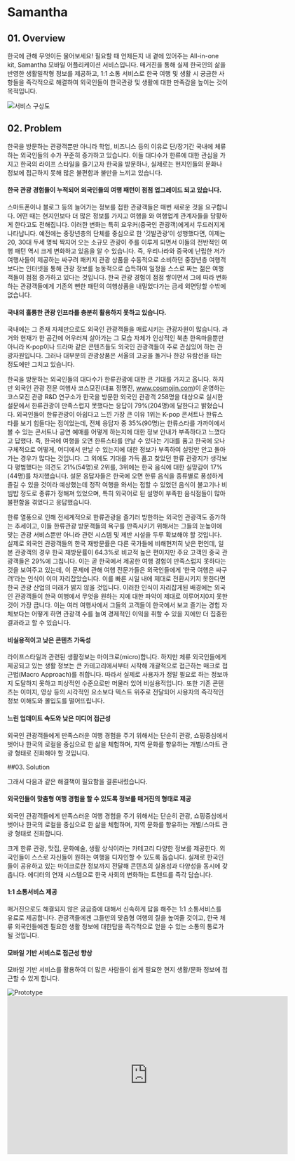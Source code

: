 # Samantha

## 01. Overview
한국에 관해 무엇이든 물어보세요! 필요할 때 언제든지 내 곁에 있어주는 All-in-one kit, Samantha 모바일 어플리케이션 서비스입니다. 매거진을 통해 실제 한국인의 삶을 반영한 생활밀착형 정보를 제공하고, 1:1 소통 서비스로 한국 여행 및 생활 시 궁금한 사항들을 즉각적으로 해결하여 외국인들이 한국관광 및 생활에 대한 만족감을 높이는 것이 목적입니다.

<img src='http://www.rohjs.com/portfolio/assets/samantha/overview.jpg' alt='서비스 구상도' class='header-img'/>

## 02. Problem
한국을 방문하는 관광객뿐만 아니라 학업, 비즈니스 등의 이유로 단/장기간 국내에 체류하는 외국인들의 수가 꾸준히 증가하고 있습니다. 이들 대다수가 한류에 대한 관심을 가지고 한국의 라이프 스타일을 즐기고자 한국을 방문하나, 실제로는 현지인들의 문화나 정보에 접근하지 못해 많은 불편함과 불만을 느끼고 있습니다.

#### 한국 관광 경험들이 누적되어 외국인들의 여행 패턴이 점점 업그레이드 되고 있습니다.
스마트폰이나 블로그 등의 늘어가는 정보를 접한 관광객들은 매번 새로운 것을 요구합니다. 어떤 때는 현지인보다 더 많은 정보를 가지고 여행을 와 여행업계 관계자들을 당황하게 한다고도 전해집니다. 이러한 변화는 특히 요우커(중국인 관광객)에게서 두드러지게 나타납니다. 예전에는 중장년층의 단체를 중심으로 한 ‘깃발관광’이 성행했다면, 이제는 20, 30대 두세 명씩 짝지어 오는 소규모 관광이 주를 이루게 되면서 이들의 전반적인 여행 패턴 역시 크게 변화하고 있음을 알 수 있습니다. 즉, 우리나라와 중국에 난립한 저가 여행사들이 제공하는 싸구려 패키지 관광 상품을 수동적으로 소비하던 중장년층 여행객보다는 인터넷을 통해 관광 정보를 능동적으로 습득하여 일정을 스스로 짜는 젊은 여행객들이 점점 증가하고 있다는 것입니다. 한국 관광 경험이 점점 쌓이면서 그에 따라 변화하는 관광객들에게 기존의 뻔한 패턴의 여행상품을 내밀었다가는 금세 외면당할 수밖에 없습니다.

#### 국내의 훌륭한 관광 인프라를 충분히 활용하지 못하고 있습니다.
국내에는 그 존재 자체만으로도 외국인 관광객들을 매료시키는 관광자원이 많습니다. 과거와 현재가 한 공간에 어우러져 살아가는 그 모습 자체가 인상적인 북촌 한옥마을뿐만 아니라 K-pop이나 드라마 같은 콘텐츠들도 외국인 관광객들이 주로 관심있어 하는 관광자원입니다. 그러나 대부분의 관광상품은 서울의 고궁을 돌거나 한강 유람선을 타는 정도에만 그치고 있습니다.

한국을 방문하는 외국인들의 대다수가 한류관광에 대한 큰 기대를 가지고 옵니다. 하지만 외국인 관광 전문 여행사 코스모진(대표 정명진, www.cosmojin.com)이 운영하는 코스모진 관광 R&D 연구소가 한국을 방문한 외국인 관광객 258명을 대상으로 실시한 설문에서 한류관광이 만족스럽지 못했다는 응답이 79%(204명)에 달한다고 밝혔습니다. 외국인들이 한류관광이 아쉽다고 느낀 가장 큰 이유 1위는 K-pop 콘서트나 한류스타를 보기 힘들다는 점이었는데, 전체 응답자 중 35%(90명)는 한류스타를 가까이에서 볼 수 있는 콘서트나 공연 예매를 어떻게 하는지에 대한 정보 안내가 부족하다고 느꼈다고 답했다. 즉, 한국에 여행을 오면 한류스타를 만날 수 있다는 기대를 품고 한국에 오나 구체적으로 어떻게, 어디에서 만날 수 있는지에 대한 정보가 부족하여 실망만 안고 돌아가는 경우가 많다는 것입니다. 그 외에도 기대를 가득 품고 찾았던 한류 관광지가 생각보다 평범했다는 의견도 21%(54명)로 2위를, 3위에는 한국 음식에 대한 실망감이 17%(44명)를 차지했습니다. 설문 응답자들은 한국에 오면 한류 음식을 종류별로 풍성하게 즐길 수 있을 것이라 예상했는데 정작 여행을 와서는 접할 수 있었던 음식이 불고기나 비빔밥 정도로 종류가 정해져 있었으며, 특히 외국어로 된 설명이 부족한 음식점들이 많아 불편함을 겪었다고 응답했습니다.

한류 열풍으로 인해 전세계적으로 한류관광을 즐기러 방한하는 외국인 관광객도 증가하는 추세이고, 이들 한류관광 방문객들의 욕구를 만족시키기 위해서는 그들의 눈높이에 맞는 관광 서비스뿐만 아니라 관련 시스템 및 제반 시설을 두루 확보해야 할 것입니다. 실제로 외국인 관광객들의 한국 재방문률은 다른 국가들에 비해현저히 낮은 편인데, 일본 관광객의 경우 한국 재방문률이 64.3%로 비교적 높은 편이지만 주요 고객인 중국 관광객들은 29%에 그칩니다. 이는 곧 한국에서 제공한 여행 경험이 만족스럽지 못하다는 것을 보여주고 있는데, 이 문제에 관해 여행 전문가들은 외국인들에게 ‘한국 여행은 싸구려’라는 인식이 이미 자리잡았습니다. 이를 빠른 시일 내에 제대로 전환시키지 못한다면 한국 관광 산업의 미래가 밝지 않을 것입니다. 이러한 인식이 자리잡게된 배경에는 외국인 관광객들이 한국 여행에서 무엇을 원하는 지에 대한 파악이 제대로 이루어지0지 못한 것이 가장 큽니다. 이는 여러 여행사에서 그들의 고객들이 한국에서 보고 즐기는 경험 자체보다는 어떻게 하면 관광객 수를 늘여 경제적인 이익을 취할 수 있을 지에만 더 집중한 결과라고 할 수 있습니다.

#### 비실용적이고 낮은 콘텐츠 가독성
라이프스타일과 관련된 생활정보는 마이크로(micro)합니다. 하지만 체류 외국인들에게 제공되고 있는 생활 정보는 큰 카테고리에서부터 시작해 개괄적으로 접근하는 매크로 접근법(Macro Approach)를 취합니다. 따라서 실제로 사용자가 정말 필요로 하는 정보까지 도달하지 못하고 피상적인 수준으로만 머물러 있어 비실용적입니다. 또한 기존 콘텐츠는 이미지, 영상 등의 시각적인 요소보다 텍스트 위주로 전달되어 사용자의 즉각적인 정보 이해도와 몰입도를 떨어뜨립니다.

#### 느린 업데이트 속도와 낮은 미디어 접근성
외국인 관광객들에게 만족스러운 여행 경험을 주기 위해서는 단순히 관광, 쇼핑중심에서 벗어나 한국의 로컬을 중심으로 한 삶을 체험하며, 지역 문화를 향유하는 개별/스마트 관광 형태로 진화해야 할 것입니다.

##03. Solution

그래서 다음과 같은 해결책이 필요함을 결론내렸습니다.

#### 외국인들이 맞춤형 여행 경험을 할 수 있도록 정보를 매거진의 형태로 제공
외국인 관광객들에게 만족스러운 여행 경험을 주기 위해서는 단순히 관광, 쇼핑중심에서 벗어나 한국의 로컬을 중심으로 한 삶을 체험하며, 지역 문화를 향유하는 개별/스마트 관광 형태로 진화합니다.

크게 한류 관광, 맛집, 문화예술, 생활 상식이라는 카테고리 다양한 정보를 제공한다. 외국인들이 스스로 자신들이 원하는 여행을 디자인할 수 있도록 돕습니다.
실제로 한국인들이 공유하고 있는 마이크로한 정보까지 전달해 콘텐츠의 실용성과 다양성을 동시에 갖춥니다.
에디터의 연재 시스템으로 한국 사회의 변화하는 트렌드를 즉각 담습니다.

#### 1:1 소통서비스 제공
매거진으로도 해결되지 않은 궁금증에 대해서 신속하게 답을 해주는 1:1 소통서비스를 유료로 제공합니다. 관광객들에겐 그들만의 맞춤형 여행의 질을 높여줄 것이고, 한국 체류 외국인들에겐 필요한 생활 정보에 대한답을 즉각적으로 얻을 수 있는 소통의 통로가 될 것입니다.

#### 모바일 기반 서비스로 접근성 향상
모바일 기반 서비스를 활용하여 더 많은 사람들이 쉽게 필요한 현지 생활/문화 정보에 접근할 수 있게 합니다.

<div class='img-container'>
	<img src="http://www.rohjs.com/portfolio/assets/samantha/main-2.jpg"
  alt="Prototype">
</div>
<div class='video-wrapper'>
	<iframe
		src='https://player.vimeo.com/video/143585901'
		class='video'
		width='640'
		height='360'
		frameborder='0'
		allowfullscreen>
	</iframe>
</div>
